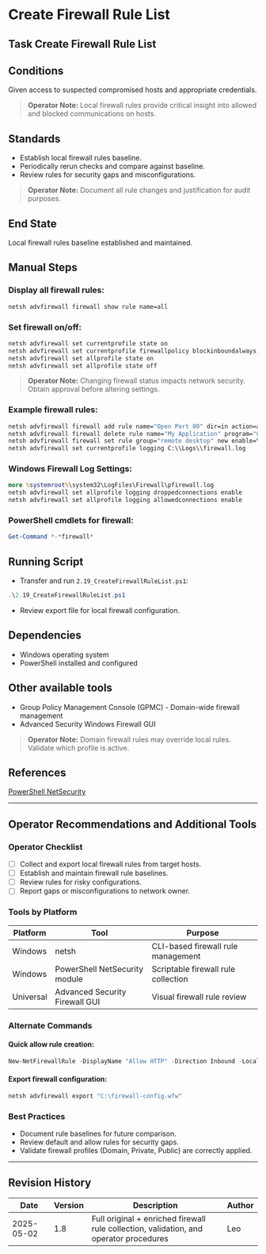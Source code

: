 # Create Firewall Rule List

## Task Create Firewall Rule List

## Conditions

Given access to suspected compromised hosts and appropriate credentials.

> **Operator Note:** Local firewall rules provide critical insight into allowed and blocked communications on hosts.

## Standards

* Establish local firewall rules baseline.  
* Periodically rerun checks and compare against baseline.  
* Review rules for security gaps and misconfigurations.

> **Operator Note:** Document all rule changes and justification for audit purposes.

## End State

Local firewall rules baseline established and maintained.

## Manual Steps

### Display all firewall rules:

```bat
netsh advfirewall firewall show rule name=all
```

### Set firewall on/off:

```bat
netsh advfirewall set currentprofile state on
netsh advfirewall set currentprofile firewallpolicy blockinboundalways,allowoutbound
netsh advfirewall set allprofile state on
netsh advfirewall set allprofile state off
```

> **Operator Note:** Changing firewall status impacts network security. Obtain approval before altering settings.

### Example firewall rules:

```bat
netsh advfirewall firewall add rule name="Open Port 80" dir=in action=allow protocol=TCP localport=80
netsh advfirewall firewall delete rule name="My Application" program="C:\\MyApp\\MyApp.exe"
netsh advfirewall firewall set rule group="remote desktop" new enable=Yes profile=domain
netsh advfirewall set currentprofile logging C:\\Logs\\firewall.log
```

### Windows Firewall Log Settings:

```bat
more %systemroot%\system32\LogFiles\Firewall\pfirewall.log
netsh advfirewall set allprofile logging droppedconnections enable
netsh advfirewall set allprofile logging allowedconnections enable
```

### PowerShell cmdlets for firewall:

```powershell
Get-Command *-*firewall*
```

## Running Script

* Transfer and run `2.19_CreateFirewallRuleList.ps1`:

```powershell
.\2.19_CreateFirewallRuleList.ps1
```

* Review export file for local firewall configuration.

## Dependencies

* Windows operating system  
* PowerShell installed and configured

## Other available tools

* Group Policy Management Console (GPMC) - Domain-wide firewall management
* Advanced Security Windows Firewall GUI

> **Operator Note:** Domain firewall rules may override local rules. Validate which profile is active.

## References

[PowerShell NetSecurity](https://technet.microsoft.com/en-us/library/jj554906(v=wps.630).aspx)

---

## Operator Recommendations and Additional Tools

### Operator Checklist

- [ ] Collect and export local firewall rules from target hosts.
- [ ] Establish and maintain firewall rule baselines.
- [ ] Review rules for risky configurations.
- [ ] Report gaps or misconfigurations to network owner.

### Tools by Platform

| Platform | Tool | Purpose |
|----------|------|---------|
| Windows | netsh | CLI-based firewall rule management |
| Windows | PowerShell NetSecurity module | Scriptable firewall rule collection |
| Universal | Advanced Security Firewall GUI | Visual firewall rule review |

### Alternate Commands

#### Quick allow rule creation:

```powershell
New-NetFirewallRule -DisplayName "Allow HTTP" -Direction Inbound -LocalPort 80 -Protocol TCP -Action Allow
```

#### Export firewall configuration:

```powershell
netsh advfirewall export "C:\firewall-config.wfw"
```

### Best Practices

- Document rule baselines for future comparison.
- Review default and allow rules for security gaps.
- Validate firewall profiles (Domain, Private, Public) are correctly applied.

---

## Revision History

| Date | Version | Description | Author |
|------|---------|-------------|--------|
| 2025-05-02 | 1.8 | Full original + enriched firewall rule collection, validation, and operator procedures | Leo |
